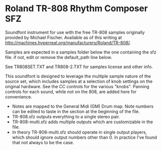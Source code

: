 # Roland TR-808 Rhythm Composer SFZ
Soundfont instrument for use with the free TR-808 samples originally provided by Michael Fischer. 
Available as of this writing at http://machines.hyperreal.org/manufacturers/Roland/TR-808/. 

Samples are expected in a samples folder below the one containing the sfz file.
if not, edit or remove the default_path line below. 

See TR808SET.TXT and TR808-2.TXT for samples license and other info.

This soundfont is designed to leverage the multiple sample nature of the source set, which includes samples at a selection of knob settings on the original hardware. See the CC controls for the various "knobs". Panning controls for each sound, while not on the 808, are added here for convenience.

* Notes are mapped to the General Midi (GM) Drum map. Note numbers can be edited to taste in the section at the beginning of the file.
* TR-808.sfz outputs everything to a single stereo pair.
* TR-808-multi.sfz adds multiple outputs which are customizable in the file.
* In theory TR-808-multi.sfz should operate in single output players, which should ignore output numbers other than 0. In practice I've found that not always to be the case.
 
